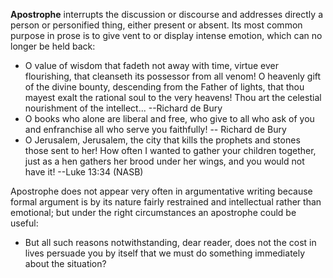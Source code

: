 **Apostrophe** interrupts the discussion or discourse and addresses directly a person or personified thing, either present or absent. Its most common purpose in prose is to give vent to or display intense emotion, which can no longer be held back:

 - O value of wisdom that fadeth not away with time, virtue ever flourishing, that cleanseth its possessor from all venom! O heavenly gift of the divine bounty, descending from the Father of lights, that thou mayest exalt the rational soul to the very heavens! Thou art the celestial nourishment of the intellect... --Richard de Bury
 - O books who alone are liberal and free, who give to all who ask of you and enfranchise all who serve you faithfully! -- Richard de Bury
 - O Jerusalem, Jerusalem, the city that kills the prophets and stones those sent to her! How often I wanted to gather your children together, just as a hen gathers her brood under her wings, and you would not have it! --Luke 13:34 (NASB)

Apostrophe does not appear very often in argumentative writing because formal argument is by its nature fairly restrained and intellectual rather than emotional; but under the right circumstances an apostrophe could be useful:

 - But all such reasons notwithstanding, dear reader, does not the cost in lives persuade you by itself that we must do something immediately about the situation?